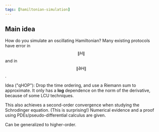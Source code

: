 ```yaml
---
tags: [hamiltonian-simulation]
---
```


## Main idea

How do you simulate an oscillating Hamiltonian? Many existing protocols have error in $$ \| H \| $$ and in $$ \| \partial H \| $$. 

Idea ("qHOP"): Drop the time ordering, and use a Riemann sum to approximate. It only has a **log** dependence on the norm of the derivative, because of some LCU techniques.

This also achieves a second-order convergence when studying the Schrodinger equation. (This is surprising!) Numerical evidence and a proof using PDEs/pseudo-differential calculus are given.

Can be generalized to higher-order.
